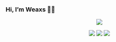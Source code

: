 ### Hi, I’m Weaxs 🐾🐾

<!--
**Weaxs/Weaxs** is a ✨ _special_ ✨ repository because its `README.md` (this file) appears on your GitHub profile.

Here are some ideas to get you started:

- 🔭 I’m currently working on ...
- 🌱 I’m currently learning ...
- 👯 I’m looking to collaborate on ...
- 🤔 I’m looking for help with ...
- 💬 Ask me about ...
- 📫 How to reach me: ...
- 😄 Pronouns: ...
- ⚡ Fun fact: ...
-->
<p align="center">
  <a href="https://weaxsey.org">
    <img src="https://img.shields.io/badge/Blog-Weaxs-%237159c1?logo=ghost"/>
    </a>
 </p>

<p align="center">
     <img src ="https://github-readme-stats.vercel.app/api/top-langs/?username=Weaxs&layout=compact&hide_border=true&langs_count=8&theme=buefy&include_all_commits=true&count_private=true" />
      <img src ="https://github-readme-stats.vercel.app/api?username=Weaxs&theme=buefy&hide_border=true&show_icons=true&count_private=true&hide_title=true&line_height=29"/>
  <img src ="https://github-profile-trophy.vercel.app/?username=Weaxs&theme=buefy&no-frame=true&row=1&margin-w=8" />
</p>
